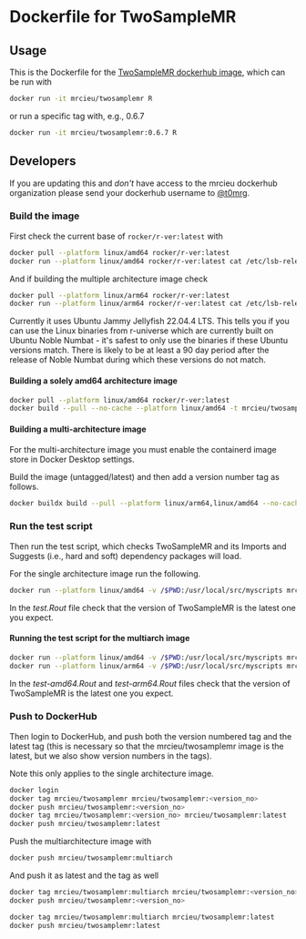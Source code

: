 # Dockerfile for TwoSampleMR

## Usage

This is the Dockerfile for the [TwoSampleMR dockerhub image](https://hub.docker.com/r/mrcieu/twosamplemr), which can be run with

```bash
docker run -it mrcieu/twosamplemr R
```

or run a specific tag with, e.g., 0.6.7

```bash
docker run -it mrcieu/twosamplemr:0.6.7 R
```

## Developers

If you are updating this and _don't_ have access to the mrcieu dockerhub organization please send your dockerhub username to [@t0mrg](https://github.com/t0mrg).

### Build the image

First check the current base of `rocker/r-ver:latest` with

```bash
docker pull --platform linux/amd64 rocker/r-ver:latest
docker run --platform linux/amd64 rocker/r-ver:latest cat /etc/lsb-release
```

And if building the multiple architecture image check

```bash
docker pull --platform linux/arm64 rocker/r-ver:latest
docker run --platform linux/arm64 rocker/r-ver:latest cat /etc/lsb-release
```

Currently it uses Ubuntu Jammy Jellyfish 22.04.4 LTS. This tells you if you can use the Linux binaries from r-universe which are currently built on Ubuntu Noble Numbat - it's safest to only use the binaries if these Ubuntu versions match. There is likely to be at least a 90 day period after the release of Noble Numbat during which these versions do not match.

#### Building a solely amd64 architecture image

```bash
docker pull --platform linux/amd64 rocker/r-ver:latest
docker build --pull --no-cache --platform linux/amd64 -t mrcieu/twosamplemr -f jammy.Dockerfile .
```

#### Building a multi-architecture image

For the multi-architecture image you must enable the containerd image store in Docker Desktop settings.

Build the image (untagged/latest) and then add a version number tag as follows.

```bash
docker buildx build --pull --platform linux/arm64,linux/amd64 --no-cache --tag mrcieu/twosamplemr:multiarch .
```

### Run the test script

Then run the test script, which checks TwoSampleMR and its Imports and Suggests (i.e., hard and soft) dependency packages will load.

For the single architecture image run the following.

```bash
docker run --platform linux/amd64 -v /$PWD:/usr/local/src/myscripts mrcieu/twosamplemr:latest /bin/bash -c "R CMD BATCH test.R test-amd64.Rout"
```

In the *test.Rout* file check that the version of TwoSampleMR is the latest one you expect.

#### Running the test script for the multiarch image

```bash
docker run --platform linux/amd64 -v /$PWD:/usr/local/src/myscripts mrcieu/twosamplemr:multiarch /bin/bash -c "R CMD BATCH test.R test-amd64.Rout"
docker run --platform linux/arm64 -v /$PWD:/usr/local/src/myscripts mrcieu/twosamplemr:multiarch /bin/bash -c "R CMD BATCH test.R test-arm64.Rout"
```

In the *test-amd64.Rout* and *test-arm64.Rout* files check that the version of TwoSampleMR is the latest one you expect.

### Push to DockerHub

Then login to DockerHub, and push both the version numbered tag and the latest tag (this is necessary so that the mrcieu/twosamplemr image is the latest, but we also show version numbers in the tags).

Note this only applies to the single architecture image.

```bash
docker login
docker tag mrcieu/twosamplemr mrcieu/twosamplemr:<version_no>
docker push mrcieu/twosamplemr:<version_no>
docker tag mrcieu/twosamplemr:<version_no> mrcieu/twosamplemr:latest
docker push mrcieu/twosamplemr:latest
```

Push the multiarchitecture image with

```bash
docker push mrcieu/twosamplemr:multiarch
```

And push it as latest and the tag as well

```bash
docker tag mrcieu/twosamplemr:multiarch mrcieu/twosamplemr:<version_no>
docker push mrcieu/twosamplemr:<version_no>

docker tag mrcieu/twosamplemr:multiarch mrcieu/twosamplemr:latest
docker push mrcieu/twosamplemr:latest
```
